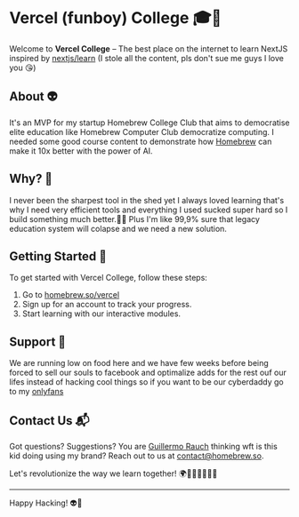 # Vercel (funboy) College 🎓🚀

Welcome to **Vercel College** – The best place on the internet to learn NextJS inspired by [nextjs/learn](https://nextjs.org/learn) (I stole all the content, pls don't sue me guys I love you 😘)

## About 👽

It's an MVP for my startup Homebrew College Club that aims to democratise elite education like Homebrew Computer Club democratize computing. I needed some good course content to demonstrate how [Homebrew](https://homebrew.so) can make it 10x better with the power of AI.

## Why? 🤔

I never been the sharpest tool in the shed yet I always loved learning that's why I need very efficient tools and everything I used sucked super hard so I build something much better.🧠💪 Plus I'm like 99,9% sure that legacy education system will colapse and we need a new solution.

## Getting Started 🚀

To get started with Vercel College, follow these steps:

1. Go to [homebrew.so/vercel](https://homebrew.so/vercel)
2. Sign up for an account to track your progress.
3. Start learning with our interactive modules.

## Support 🤑

We are running low on food here and we have few weeks before being forced to sell our souls to facebook and optimalize adds for the rest ouf our lifes instead of hacking cool things so if you want to be our cyberdaddy go to my [onlyfans]("https://www.youtube.com/watch?v=PXqcHi2fkXI")

## Contact Us 📬

Got questions? Suggestions? You are [Guillermo Rauch](https://twitter.com/rauchg) thinking wft is this kid doing using my brand? Reach out to us at [contact@homebrew.so](mailto:contact@homebrew.so).

Let's revolutionize the way we learn together! 🌍👩‍💻👨‍💻😻🌈

---

Happy Hacking! 👽🎉
